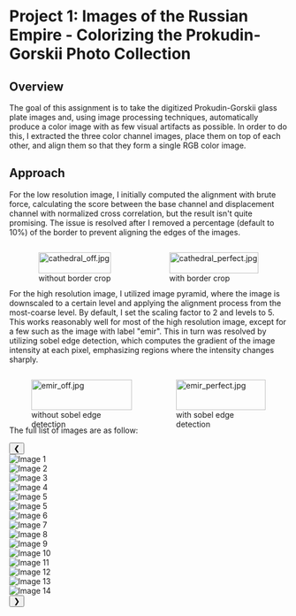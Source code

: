# Project 1: Images of the Russian Empire - Colorizing the Prokudin-Gorskii Photo Collection

## Overview
The goal of this assignment is to take the digitized Prokudin-Gorskii glass plate images and, using image processing techniques, automatically produce a color image with as few visual artifacts as possible. In order to do this, I extracted the three color channel images, place them on top of each other, and align them so that they form a single RGB color image.

## Approach
For the low resolution image, I initially computed the alignment with brute force, calculating the score between the base channel and displacement channel with normalized cross correlation, but the result isn't quite promising. The issue is resolved after I removed a percentage (default to 10%) of the border to prevent aligning the edges of the images.
<div style="display: flex; justify-content: space-around;">
  <figure>
    <img src="../images/examples/cathedral_off.jpg" alt="cathedral_off.jpg" style="width: 100%;">
    <figcaption>without border crop</figcaption>
  </figure>
  <figure>
    <img src="../images/examples/cathedral_perfect.jpg" alt="cathedral_perfect.jpg" style="width: 100%;">
    <figcaption>with border crop</figcaption>
  </figure>
</div>

For the high resolution image, I utilized image pyramid, where the image is downscaled to a certain level and applying the alignment process from the most-coarse level. By default, I set the scaling factor to 2 and levels to 5. This works reasonably well for most of the high resolution image, except for a few such as the image with label "emir". This in turn was resolved by utilizing sobel edge detection, which computes the gradient of the image intensity at each pixel, emphasizing regions where the intensity changes sharply.
<div style="display: flex; justify-content: space-around;">
  <figure>
    <img src="../images/examples/emir_off.jpg" alt="emir_off.jpg" style="width: 100%;">
    <figcaption>without sobel edge detection</figcaption>
  </figure>
  <figure>
    <img src="../images/examples/emir_perfect.jpg" alt="emir_perfect.jpg" style="width: 100%;">
    <figcaption>with sobel edge detection</figcaption>
  </figure>
</div>

The full list of images are as follow:
<head>
    <meta charset="UTF-8">
    <meta name="viewport" content="width=device-width, initial-scale=1.0">
    <title>Image Gallery Slider</title>
    <link rel="stylesheet" href="style.css">
</head>
<body>
<div class="slider-container">
    <button class="prev" onclick="moveSlides(-1)">&#10094;</button>
    <div class="slider-wrapper">
        <div class="slider">
            <div class="slide"><img src="../images/cathedral_color.jpg" alt="Image 1"></div>
            <div class="slide"><img src="../images/church_color.jpg" alt="Image 2"></div>
            <div class="slide"><img src="../images/emir_color.jpg" alt="Image 3"></div>
            <div class="slide"><img src="../images/harvesters_color.jpg" alt="Image 4"></div>
            <div class="slide"><img src="../images/icon_color.jpg" alt="Image 5"></div>
            <div class="slide"><img src="../images/icon_color.jpg" alt="Image 5"></div>
            <div class="slide"><img src="../images/lady_color.jpg" alt="Image 6"></div>
            <div class="slide"><img src="../images/melons_color.jpg" alt="Image 7"></div>
            <div class="slide"><img src="../images/monastery_color.jpg" alt="Image 8"></div>
            <div class="slide"><img src="../images/onion_church_color.jpg" alt="Image 9"></div>
            <div class="slide"><img src="../images/sculpture_color.jpg" alt="Image 10"></div>
            <div class="slide"><img src="../images/self_portrait_color.jpg" alt="Image 11"></div>
            <div class="slide"><img src="../images/three_generations_color.jpg" alt="Image 12"></div>
            <div class="slide"><img src="../images/tobolsk_color.jpg" alt="Image 13"></div>
            <div class="slide"><img src="../images/train_color.jpg" alt="Image 14"></div>
            <!-- Add more slides as needed -->
        </div>
    </div>
    <button class="next" onclick="moveSlides(1)">&#10095;</button>
</div>
<script src="script.js"></script>
</body>
</html>